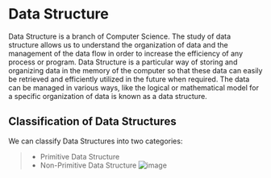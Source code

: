 # Data Structure
Data Structure is a branch of Computer Science. The study of data structure allows us to understand the organization of data and the management of the data flow in order to increase the efficiency of any process or program. Data Structure is a particular way of storing and organizing data in the memory of the computer so that these data can easily be retrieved and efficiently utilized in the future when required. The data can be managed in various ways, like the logical or mathematical model for a specific organization of data is known as a data structure.

## Classification of Data Structures
We can classify Data Structures into two categories:

> - Primitive Data Structure
> - Non-Primitive Data Structure
![image](https://static.javatpoint.com/ds/images/ds-introduction2.png)
